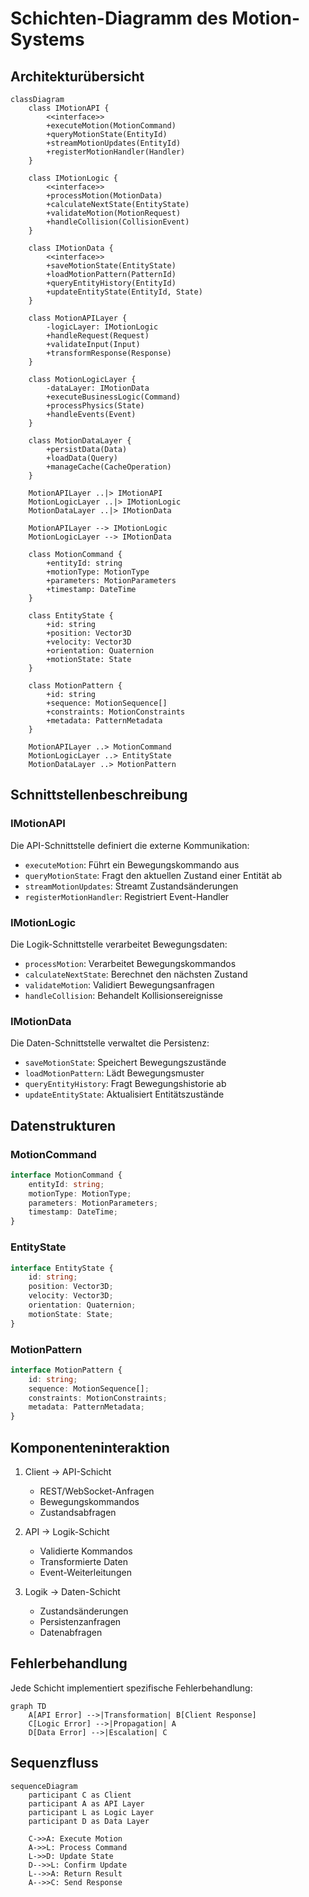 # Schichten-Diagramm des Motion-Systems

## Architekturübersicht

```mermaid
classDiagram
    class IMotionAPI {
        <<interface>>
        +executeMotion(MotionCommand)
        +queryMotionState(EntityId)
        +streamMotionUpdates(EntityId)
        +registerMotionHandler(Handler)
    }

    class IMotionLogic {
        <<interface>>
        +processMotion(MotionData)
        +calculateNextState(EntityState)
        +validateMotion(MotionRequest)
        +handleCollision(CollisionEvent)
    }

    class IMotionData {
        <<interface>>
        +saveMotionState(EntityState)
        +loadMotionPattern(PatternId)
        +queryEntityHistory(EntityId)
        +updateEntityState(EntityId, State)
    }

    class MotionAPILayer {
        -logicLayer: IMotionLogic
        +handleRequest(Request)
        +validateInput(Input)
        +transformResponse(Response)
    }

    class MotionLogicLayer {
        -dataLayer: IMotionData
        +executeBusinessLogic(Command)
        +processPhysics(State)
        +handleEvents(Event)
    }

    class MotionDataLayer {
        +persistData(Data)
        +loadData(Query)
        +manageCache(CacheOperation)
    }

    MotionAPILayer ..|> IMotionAPI
    MotionLogicLayer ..|> IMotionLogic
    MotionDataLayer ..|> IMotionData
    
    MotionAPILayer --> IMotionLogic
    MotionLogicLayer --> IMotionData

    class MotionCommand {
        +entityId: string
        +motionType: MotionType
        +parameters: MotionParameters
        +timestamp: DateTime
    }

    class EntityState {
        +id: string
        +position: Vector3D
        +velocity: Vector3D
        +orientation: Quaternion
        +motionState: State
    }

    class MotionPattern {
        +id: string
        +sequence: MotionSequence[]
        +constraints: MotionConstraints
        +metadata: PatternMetadata
    }

    MotionAPILayer ..> MotionCommand
    MotionLogicLayer ..> EntityState
    MotionDataLayer ..> MotionPattern
```

## Schnittstellenbeschreibung

### IMotionAPI
Die API-Schnittstelle definiert die externe Kommunikation:
- `executeMotion`: Führt ein Bewegungskommando aus
- `queryMotionState`: Fragt den aktuellen Zustand einer Entität ab
- `streamMotionUpdates`: Streamt Zustandsänderungen
- `registerMotionHandler`: Registriert Event-Handler

### IMotionLogic
Die Logik-Schnittstelle verarbeitet Bewegungsdaten:
- `processMotion`: Verarbeitet Bewegungskommandos
- `calculateNextState`: Berechnet den nächsten Zustand
- `validateMotion`: Validiert Bewegungsanfragen
- `handleCollision`: Behandelt Kollisionsereignisse

### IMotionData
Die Daten-Schnittstelle verwaltet die Persistenz:
- `saveMotionState`: Speichert Bewegungszustände
- `loadMotionPattern`: Lädt Bewegungsmuster
- `queryEntityHistory`: Fragt Bewegungshistorie ab
- `updateEntityState`: Aktualisiert Entitätszustände

## Datenstrukturen

### MotionCommand
```typescript
interface MotionCommand {
    entityId: string;
    motionType: MotionType;
    parameters: MotionParameters;
    timestamp: DateTime;
}
```

### EntityState
```typescript
interface EntityState {
    id: string;
    position: Vector3D;
    velocity: Vector3D;
    orientation: Quaternion;
    motionState: State;
}
```

### MotionPattern
```typescript
interface MotionPattern {
    id: string;
    sequence: MotionSequence[];
    constraints: MotionConstraints;
    metadata: PatternMetadata;
}
```

## Komponenteninteraktion

1. Client → API-Schicht
   - REST/WebSocket-Anfragen
   - Bewegungskommandos
   - Zustandsabfragen

2. API → Logik-Schicht
   - Validierte Kommandos
   - Transformierte Daten
   - Event-Weiterleitungen

3. Logik → Daten-Schicht
   - Zustandsänderungen
   - Persistenzanfragen
   - Datenabfragen

## Fehlerbehandlung

Jede Schicht implementiert spezifische Fehlerbehandlung:

```mermaid
graph TD
    A[API Error] -->|Transformation| B[Client Response]
    C[Logic Error] -->|Propagation| A
    D[Data Error] -->|Escalation| C
```

## Sequenzfluss

```mermaid
sequenceDiagram
    participant C as Client
    participant A as API Layer
    participant L as Logic Layer
    participant D as Data Layer
    
    C->>A: Execute Motion
    A->>L: Process Command
    L->>D: Update State
    D-->>L: Confirm Update
    L-->>A: Return Result
    A-->>C: Send Response
```